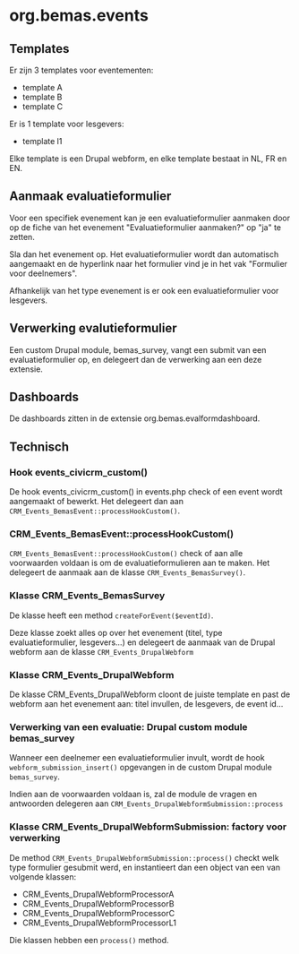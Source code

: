 # org.bemas.events

## Templates

Er zijn 3 templates voor eventementen:

* template A
* template B
* template C

Er is 1 template voor lesgevers:

* template l1

Elke template is een Drupal webform, en elke template bestaat in NL, FR en EN.

## Aanmaak evaluatieformulier

Voor een specifiek evenement kan je een evaluatieformulier aanmaken door op de fiche van het evenement "Evaluatieformulier aanmaken?" op "ja" te zetten.

Sla dan het evenement op. Het evaluatieformulier wordt dan automatisch aangemaakt en de hyperlink naar het formulier vind je in het vak "Formulier voor deelnemers".

Afhankelijk van het type evenement is er ook een evaluatieformulier voor lesgevers.

## Verwerking evalutieformulier

Een custom Drupal module, bemas_survey, vangt een submit van een evaluatieformulier op, en delegeert dan de verwerking aan een deze extensie.

## Dashboards

De dashboards zitten in de extensie org.bemas.evalformdashboard.

## Technisch

### Hook events_civicrm_custom()

De hook events_civicrm_custom() in events.php check of een event wordt aangemaakt of bewerkt.
Het delegeert dan aan ```CRM_Events_BemasEvent::processHookCustom()```.

### CRM_Events_BemasEvent::processHookCustom()

```CRM_Events_BemasEvent::processHookCustom()``` check of aan alle voorwaarden voldaan is om de evaluatieformulieren aan te maken. Het delegeert de aanmaak aan de klasse ```CRM_Events_BemasSurvey()```.

### Klasse CRM_Events_BemasSurvey

De klasse heeft een method ```createForEvent($eventId)```.

Deze klasse zoekt alles op over het evenement (titel, type evaluatieformulier, lesgevers...) en delegeert de aanmaak van de Drupal webform aan de klasse ```CRM_Events_DrupalWebform```

### Klasse CRM_Events_DrupalWebform

De klasse CRM_Events_DrupalWebform cloont de juiste template en past de webform aan het evenement aan: titel invullen, de lesgevers, de event id...

### Verwerking van een evaluatie: Drupal custom module bemas_survey

Wanneer een deelnemer een evaluatieformulier invult, wordt de hook ```webform_submission_insert()``` opgevangen in de custom Drupal module ```bemas_survey```.

Indien aan de voorwaarden voldaan is, zal de module de vragen en antwoorden delegeren aan ```CRM_Events_DrupalWebformSubmission::process```

### Klasse CRM_Events_DrupalWebformSubmission: factory voor verwerking

De method ```CRM_Events_DrupalWebformSubmission::process()``` checkt welk type formulier gesubmit werd, en instantieert dan een object van een van volgende klassen:

  * CRM_Events_DrupalWebformProcessorA
  * CRM_Events_DrupalWebformProcessorB
  * CRM_Events_DrupalWebformProcessorC
  * CRM_Events_DrupalWebformProcessorL1

Die klassen hebben een ```process()``` method.




